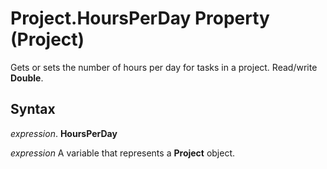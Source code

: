 
# Project.HoursPerDay Property (Project)

Gets or sets the number of hours per day for tasks in a project. Read/write  **Double**.


## Syntax

 _expression_. **HoursPerDay**

 _expression_ A variable that represents a **Project** object.

